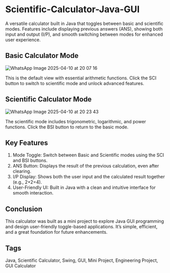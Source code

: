 # Scientific-Calculator-Java-GUI
A versatile calculator built in Java that toggles between basic and scientific modes. Features include displaying previous answers (ANS), showing both input and output (I/P), and smooth switching between modes for enhanced user experience.

## Basic Calculator Mode

![WhatsApp Image 2025-04-10 at 20 07 16](https://github.com/user-attachments/assets/eb30a291-3829-4b8e-b991-9bcf2024049f)

This is the default view with essential arithmetic functions.
Click the SCI button to switch to scientific mode and unlock advanced features.

## Scientific Calculator Mode

![WhatsApp Image 2025-04-10 at 20 23 43](https://github.com/user-attachments/assets/41dbef51-435d-428a-bc78-46c35693bcaf)

The scientific mode includes trigonometric, logarithmic, and power functions.
Click the BSI button to return to the basic mode.

## Key Features

1. Mode Toggle: Switch between Basic and Scientific modes using the SCI and BSI buttons.
2. ANS Button: Displays the result of the previous calculation, even after clearing.
3. I/P Display: Shows both the user input and the calculated result together (e.g., 2+2=4).
4. User-Friendly UI: Built in Java with a clean and intuitive interface for smooth interaction.

## Conclusion

This calculator was built as a mini project to explore Java GUI programming and design user-friendly toggle-based applications. It’s simple, efficient, and a great foundation for future enhancements.

## Tags

Java, Scientific Calculator, Swing, GUI, Mini Project, Engineering Project, GUI Calculator
